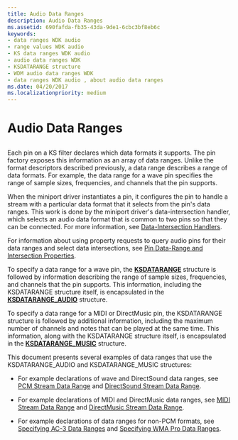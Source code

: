 ```yaml
---
title: Audio Data Ranges
description: Audio Data Ranges
ms.assetid: 690fafda-fb35-43da-9de1-6cbc3bf8eb6c
keywords:
- data ranges WDK audio
- range values WDK audio
- KS data ranges WDK audio
- audio data ranges WDK
- KSDATARANGE structure
- WDM audio data ranges WDK
- data ranges WDK audio , about audio data ranges
ms.date: 04/20/2017
ms.localizationpriority: medium
---
```


# Audio Data Ranges


## <span id="audio_data_ranges"></span><span id="AUDIO_DATA_RANGES"></span>


Each pin on a KS filter declares which data formats it supports. The pin factory exposes this information as an array of data ranges. Unlike the format descriptors described previously, a data range describes a range of data formats. For example, the data range for a wave pin specifies the range of sample sizes, frequencies, and channels that the pin supports.

When the miniport driver instantiates a pin, it configures the pin to handle a stream with a particular data format that it selects from the pin's data ranges. This work is done by the miniport driver's data-intersection handler, which selects an audio data format that is common to two pins so that they can be connected. For more information, see [Data-Intersection Handlers](data-intersection-handlers.md).

For information about using property requests to query audio pins for their data ranges and select data intersections, see [Pin Data-Range and Intersection Properties](pin-data-range-and-intersection-properties.md).

To specify a data range for a wave pin, the [**KSDATARANGE**](/previous-versions/ff561658(v=vs.85)) structure is followed by information describing the range of sample sizes, frequencies, and channels that the pin supports. This information, including the KSDATARANGE structure itself, is encapsulated in the [**KSDATARANGE\_AUDIO**](/windows-hardware/drivers/ddi/ksmedia/ns-ksmedia-ksdatarange_audio) structure.

To specify a data range for a MIDI or DirectMusic pin, the KSDATARANGE structure is followed by additional information, including the maximum number of channels and notes that can be played at the same time. This information, along with the KSDATARANGE structure itself, is encapsulated in the [**KSDATARANGE\_MUSIC**](/windows-hardware/drivers/ddi/ksmedia/ns-ksmedia-ksdatarange_music) structure.

This document presents several examples of data ranges that use the KSDATARANGE\_AUDIO and KSDATARANGE\_MUSIC structures:

-   For example declarations of wave and DirectSound data ranges, see [PCM Stream Data Range](pcm-stream-data-range.md) and [DirectSound Stream Data Range](directsound-stream-data-range.md).

-   For example declarations of MIDI and DirectMusic data ranges, see [MIDI Stream Data Range](midi-stream-data-range.md) and [DirectMusic Stream Data Range](directmusic-stream-data-range.md).

-   For example declarations of data ranges for non-PCM formats, see [Specifying AC-3 Data Ranges](specifying-ac-3-data-ranges.md) and [Specifying WMA Pro Data Ranges](specifying-wma-pro-data-ranges.md).

 

